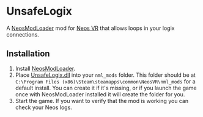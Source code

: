 # UnsafeLogix

A [NeosModLoader](https://github.com/zkxs/NeosModLoader) mod for [Neos VR](https://neos.com/) that allows loops in your logix connections.

## Installation
1. Install [NeosModLoader](https://github.com/zkxs/NeosModLoader).
1. Place [UnsafeLogix.dll](https://github.com/ap6661/UnsafeLogix/releases/latest/download/UnsafeLogix.dll) into your `nml_mods` folder. This folder should be at `C:\Program Files (x86)\Steam\steamapps\common\NeosVR\nml_mods` for a default install. You can create it if it's missing, or if you launch the game once with NeosModLoader installed it will create the folder for you.
1. Start the game. If you want to verify that the mod is working you can check your Neos logs.
